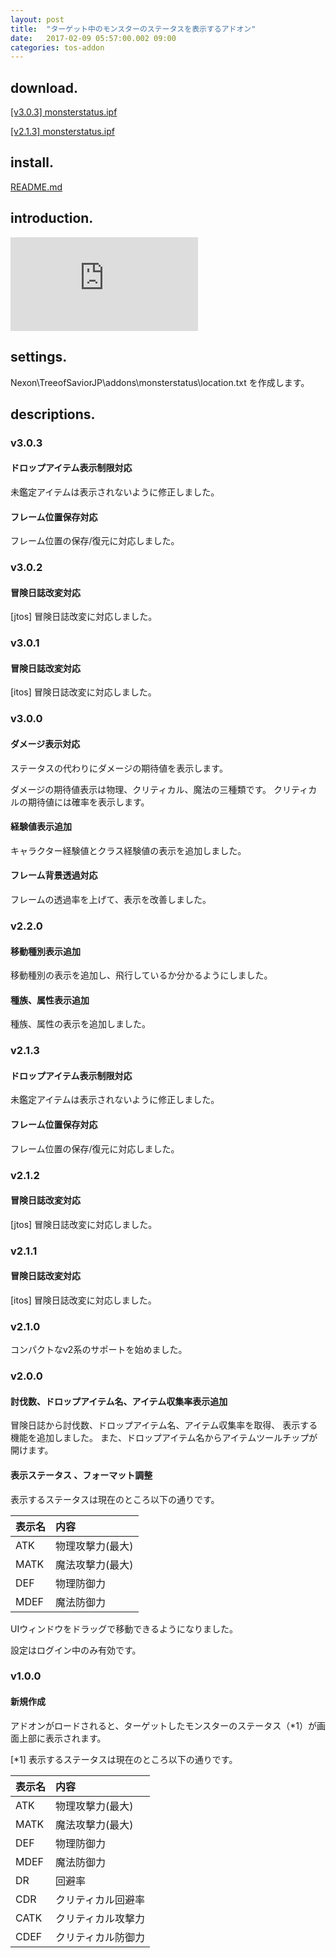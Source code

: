 ```yaml
---
layout: post
title:  "ターゲット中のモンスターのステータスを表示するアドオン"
date:   2017-02-09 05:57:00.002 09:00
categories: tos-addon
---
```


## download.

[[v3.0.3] monsterstatus.ipf](https://github.com/weizlogy/tos/releases/download/monsterstatus/monsterstatus-v3.0.3.ipf)

[[v2.1.3] monsterstatus.ipf](https://github.com/weizlogy/tos/releases/download/monsterstatus/monsterstatus-v2.1.3.ipf)

## install.

[README.md](https://github.com/weizlogy/tos/blob/master/README.md)

## introduction.

<div class="video-container">
  <iframe src="https://www.youtube.com/embed/IjzyuRoAbQo" frameborder="0" allow="accelerometer; autoplay; encrypted-media; gyroscope; picture-in-picture" allowfullscreen></iframe>
</div>

## settings.

Nexon\TreeofSaviorJP\addons\monsterstatus\location.txt を作成します。

## descriptions.

### v3.0.3

#### ドロップアイテム表示制限対応

未鑑定アイテムは表示されないように修正しました。

#### フレーム位置保存対応

フレーム位置の保存/復元に対応しました。

### v3.0.2

#### 冒険日誌改変対応

[jtos] 冒険日誌改変に対応しました。

### v3.0.1

#### 冒険日誌改変対応

[itos] 冒険日誌改変に対応しました。

### v3.0.0

#### ダメージ表示対応

ステータスの代わりにダメージの期待値を表示します。

ダメージの期待値表示は物理、クリティカル、魔法の三種類です。
クリティカルの期待値には確率を表示します。

#### 経験値表示追加

キャラクター経験値とクラス経験値の表示を追加しました。

#### フレーム背景透過対応

フレームの透過率を上げて、表示を改善しました。

### v2.2.0

#### 移動種別表示追加

移動種別の表示を追加し、飛行しているか分かるようにしました。

#### 種族、属性表示追加

種族、属性の表示を追加しました。


### v2.1.3

#### ドロップアイテム表示制限対応

未鑑定アイテムは表示されないように修正しました。

#### フレーム位置保存対応

フレーム位置の保存/復元に対応しました。

### v2.1.2

#### 冒険日誌改変対応

[jtos] 冒険日誌改変に対応しました。

### v2.1.1

#### 冒険日誌改変対応

[itos] 冒険日誌改変に対応しました。

### v2.1.0

コンパクトなv2系のサポートを始めました。

### v2.0.0

#### 討伐数、ドロップアイテム名、アイテム収集率表示追加

冒険日誌から討伐数、ドロップアイテム名、アイテム収集率を取得、
表示する機能を追加しました。
また、ドロップアイテム名からアイテムツールチップが開けます。

#### 表示ステータス 、フォーマット調整

表示するステータスは現在のところ以下の通りです。

| 表示名 | 内容 |
|:---|:---|
|ATK|物理攻撃力(最大)
|MATK|魔法攻撃力(最大)
|DEF|物理防御力
|MDEF|魔法防御力

UIウィンドウをドラッグで移動できるようになりました。

設定はログイン中のみ有効です。

### v1.0.0

#### 新規作成

アドオンがロードされると、ターゲットしたモンスターのステータス（*1）が画面上部に表示されます。 

[*1] 表示するステータスは現在のところ以下の通りです。

| 表示名 | 内容 |
|:---|:---|
|ATK|物理攻撃力(最大)
|MATK|魔法攻撃力(最大)
|DEF|物理防御力
|MDEF|魔法防御力
|DR|回避率
|CDR|クリティカル回避率
|CATK|クリティカル攻撃力
|CDEF|クリティカル防御力
